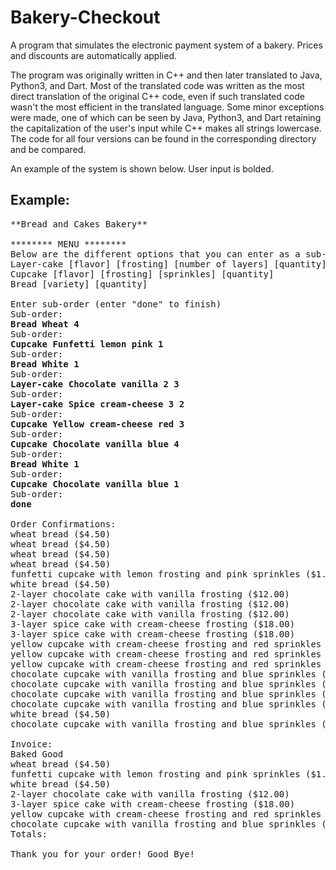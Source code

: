 # Bakery-Checkout

A program that simulates the electronic payment system of a bakery. Prices and discounts are automatically applied.

The program was originally written in C++ and then later translated to Java, Python3, and Dart. Most of the translated code was written as the most direct translation of the original C++ code, even if such translated code wasn't the most efficient in the translated language. Some minor exceptions were made, one of which can be seen by Java, Python3, and Dart retaining the capitalization of the user's input while C++ makes all strings lowercase. The code for all four versions can be found in the corresponding directory and be compared.

An example of the system is shown below. User input is bolded.

## Example:
<pre>
**Bread and Cakes Bakery**

******** MENU ********
Below are the different options that you can enter as a sub-order (all quantities are integers):
Layer-cake [flavor] [frosting] [number of layers] [quantity]
Cupcake [flavor] [frosting] [sprinkles] [quantity]
Bread [variety] [quantity]

Enter sub-order (enter "done" to finish)
Sub-order:
<b>Bread Wheat 4</b>
Sub-order:
<b>Cupcake Funfetti lemon pink 1</b>
Sub-order:
<b>Bread White 1</b>
Sub-order:
<b>Layer-cake Chocolate vanilla 2 3</b>
Sub-order:
<b>Layer-cake Spice cream-cheese 3 2</b>
Sub-order:
<b>Cupcake Yellow cream-cheese red 3</b>
Sub-order:
<b>Cupcake Chocolate vanilla blue 4</b>
Sub-order:
<b>Bread White 1</b>
Sub-order:
<b>Cupcake Chocolate vanilla blue 1</b>
Sub-order:
<b>done</b>

Order Confirmations:
wheat bread ($4.50)
wheat bread ($4.50)
wheat bread ($4.50)
wheat bread ($4.50)
funfetti cupcake with lemon frosting and pink sprinkles ($1.95)
white bread ($4.50)
2-layer chocolate cake with vanilla frosting ($12.00)
2-layer chocolate cake with vanilla frosting ($12.00)
2-layer chocolate cake with vanilla frosting ($12.00)
3-layer spice cake with cream-cheese frosting ($18.00)
3-layer spice cake with cream-cheese frosting ($18.00)
yellow cupcake with cream-cheese frosting and red sprinkles ($2.15)
yellow cupcake with cream-cheese frosting and red sprinkles ($2.15)
yellow cupcake with cream-cheese frosting and red sprinkles ($2.15)
chocolate cupcake with vanilla frosting and blue sprinkles ($1.95)
chocolate cupcake with vanilla frosting and blue sprinkles ($1.95)
chocolate cupcake with vanilla frosting and blue sprinkles ($1.95)
chocolate cupcake with vanilla frosting and blue sprinkles ($1.95)
white bread ($4.50)
chocolate cupcake with vanilla frosting and blue sprinkles ($1.95)

Invoice:
Baked Good                                                                  Quantity Total($)
wheat bread ($4.50)                                                                4    13.50
funfetti cupcake with lemon frosting and pink sprinkles ($1.95)                    1     1.95
white bread ($4.50)                                                                2     9.00
2-layer chocolate cake with vanilla frosting ($12.00)                              3    30.00
3-layer spice cake with cream-cheese frosting ($18.00)                             2    36.00
yellow cupcake with cream-cheese frosting and red sprinkles ($2.15)                3     5.55
chocolate cupcake with vanilla frosting and blue sprinkles ($1.95)                 5     7.75
Totals:                                                                           20   103.75

Thank you for your order! Good Bye!

</pre>
